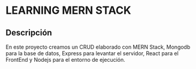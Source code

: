 LEARNING MERN STACK
====================

Descripción
-------------

En este proyecto creamos un CRUD elaborado con MERN Stack, Mongodb para la base de datos, Express para levantar el servidor, React para el FrontEnd y Nodejs para el entorno de ejecución.